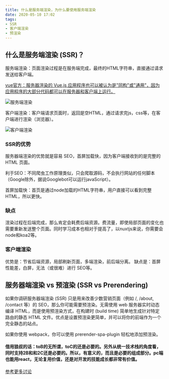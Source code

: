 ```yaml
---
title: 什么是服务端渲染，为什么要使用服务端渲染
date: 2020-05-10 17:02
tags: 
- SSR
- 客户端渲染
- 预渲染
---
```


## 什么是服务端渲染 (SSR)？
服务端渲染：页面渲染过程是在服务端完成，最终的HTML字符串，直接通过请求发送给客户端。

[vue官方：服务器渲染的 Vue.js 应用程序也可以被认为是"同构"或"通用"，因为应用程序的大部分代码都可以在服务器和客户端上运行。](https://ssr.vuejs.org/zh/)

![服务端渲染](https://img2020.cnblogs.com/blog/1153103/202005/1153103-20200510163814129-1727224330.png)

客户端渲染：客户端请求页面时，返回是空HTML，通过请求完js，css等，在客户端进行渲染（浏览器）。

![客户端渲染](https://img2020.cnblogs.com/blog/1153103/202005/1153103-20200510164138883-1737603290.png)

### SSR的优势
服务器端渲染的优势就是容易 SEO，首屏加载快，因为客户端接收到的是完整的 HTML 页面。

利于SEO：不同爬虫工作原理类似，只会爬取源码，不会执行网站的任何脚本（Google除外，据说Googlebot可以运行javaScript）。

首屏加载快：首页是通过node加载的HTML字符串，用户直接可以看到完整HTML，所以更快。

### 缺点
渲染过程在后端完成，那么肯定会耗费后端资源。费流量，即使局部页面的变化也需要重新发送整个页面。同时学习成本也相对于提高了，以nuxtjs来说，你需要会node和koa2等。

### 客户端渲染
优势是：节省后端资源，局部刷新页面，多端渲染，前后端分离。
缺点是：首屏性能差，白屏，无法（或很难）进行 SEO等。

## 服务器端渲染 vs 预渲染 (SSR vs Prerendering)
如果你调研服务器端渲染 (SSR) 只是用来改善少数营销页面（例如 /, /about, /contact 等）的 SEO，那么你可能需要预渲染。无需使用 web 服务器实时动态编译 HTML，而是使用预渲染方式，在构建时 (build time) 简单地生成针对特定路由的静态 HTML 文件。优点是设置预渲染更简单，并可以将你的前端作为一个完全静态的站点。

如果你使用 webpack，你可以使用 prerender-spa-plugin 轻松地添加预渲染。

#### 借用狼叔的话：toB的无所谓，toC的还是必要的。另外从统一技术栈的角度看，同时支持2B和和2C还是必要的。所以，有意义的，而且是必要的组成部分。pc端也能用react，无论复用价值，还是对开发的技能成长都非常有价值。

[参考更多讨论](https://www.zhihu.com/question/308792091)